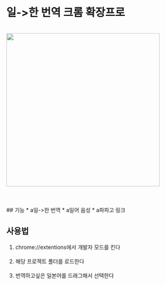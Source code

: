 # 일->한 번역 크롬 확장프로
<br>
<img src="https://github.com/lpaqkosw/readmeImages/blob/master/chrome_extension_jp_to_kor/top.gif" width="400" height="400">
<br><br><br><br>
## 기능
* a일->한 번역
* a일어 음성
* a파파고 링크

## 사용법
1. chrome://extentions에서 개발자 모드를 킨다 <br><br>
2. 해당 프로젝트 폴더를 로드한다 <br><br>
3. 번역하고싶은 일본어를 드래그해서 선택한다<br><br>

